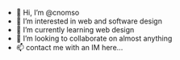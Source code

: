 - 👋 Hi, I’m @cnomso
- 👀 I’m interested in web and software design
- 🌱 I’m currently learning web design
- 💞️ I’m looking to collaborate on almost anything 
- 📫 contact me with an IM here...

<!---
cnomso/cnomso is a ✨ special ✨ repository because its `README.md` (this file) appears on your GitHub profile.
You can click the Preview link to take a look at your changes.
--->
